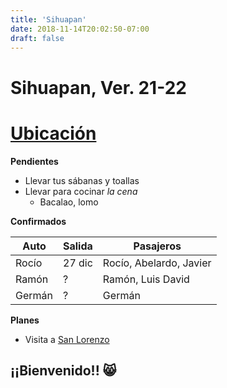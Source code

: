```yaml
---
title: 'Sihuapan'
date: 2018-11-14T20:02:50-07:00
draft: false
---
```


# Sihuapan, Ver. 21-22

# [Ubicación](https://www.google.com/maps/place/Memelas+Sihuapan,+Centro,+95810+Sihuapan,+Ver./@18.4362379,-95.175912,17z/data=!4m2!3m1!1s0x85c273cf1483240b:0xd6fca634447fea48?force=pwa&source=mlapk)

__Pendientes__

- Llevar tus sábanas y toallas
- Llevar para cocinar _la cena_
  - Bacalao, lomo

__Confirmados__

|Auto|Salida|Pasajeros|
|---|---|---|
|Rocío|27 dic|Rocío, Abelardo, Javier|
|Ramón|?|Ramón, Luis David|
|Germán|?|Germán|

__Planes__

- Visita a [San Lorenzo](https://www.inah.gob.mx/zonas/186-zona-arqueologica-de-san-lorenzo-tenochtitlan)

## ¡¡Bienvenido!! 😸
